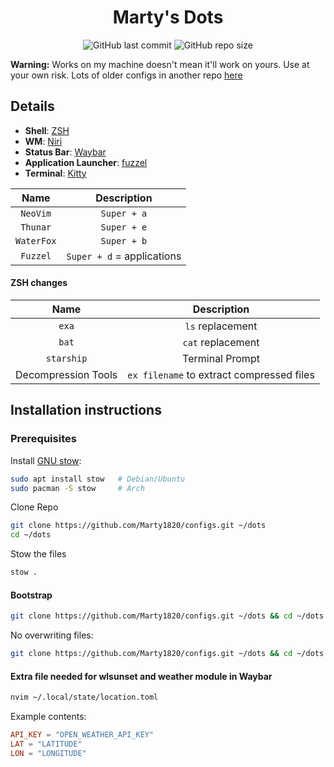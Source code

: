 <div align="center">

# Marty's Dots

![GitHub last commit](https://img.shields.io/github/last-commit/Marty1820/configs?style=for-the-badge&labelColor=44475a&color=bd93f9) ![GitHub repo size](https://img.shields.io/github/repo-size/Marty1820/configs?style=for-the-badge&labelColor=44475a&color=bd93f9)

</div>

**Warning:** Works on my machine doesn't mean it'll work on yours. Use at your own risk.
Lots of older configs in another repo [here](https://github.com/Marty1820/old-dotfiles)

## Details

- **Shell**: [ZSH](https://www.zsh.org/)
- **WM**: [Niri](https://github.com/YaLTeR/niri)
- **Status Bar**: [Waybar](https://github.com/Alexays/Waybar)
- **Application Launcher**: [fuzzel](https://codeberg.org/dnkl/fuzzel)
- **Terminal**: [Kitty](https://sw.kovidgoyal.net/kitty/)

|    Name    |        Description         |
| :--------: | :------------------------: |
|  `NeoVim`  |        `Super + a`         |
|  `Thunar`  |        `Super + e`         |
| `WaterFox` |        `Super + b`         |
|  `Fuzzel`  | `Super + d` = applications |

#### ZSH changes

|        Name         |                Description                |
| :-----------------: | :---------------------------------------: |
|        `exa`        |             `ls` replacement              |
|        `bat`        |             `cat` replacement             |
|     `starship`      |              Terminal Prompt              |
| Decompression Tools | `ex filename` to extract compressed files |

## Installation instructions

### Prerequisites

Install [GNU stow](https://www.gnu.org/software/stow/):

```bash
sudo apt install stow   # Debian/Ubuntu
sudo pacman -S stow     # Arch
```

Clone Repo

```bash
git clone https://github.com/Marty1820/configs.git ~/dots
cd ~/dots
```

Stow the files

```bash
stow .
```

#### Bootstrap

```bash
git clone https://github.com/Marty1820/configs.git ~/dots && cd ~/dots && stow .
```

No overwriting files:

```bash
git clone https://github.com/Marty1820/configs.git ~/dots && cd ~/dots && stow --adopt .
```

#### Extra file needed for wlsunset and weather module in Waybar

```bash
nvim ~/.local/state/location.toml
```

Example contents:

```toml
API_KEY = "OPEN_WEATHER_API_KEY"
LAT = "LATITUDE"
LON = "LONGITUDE"
```
